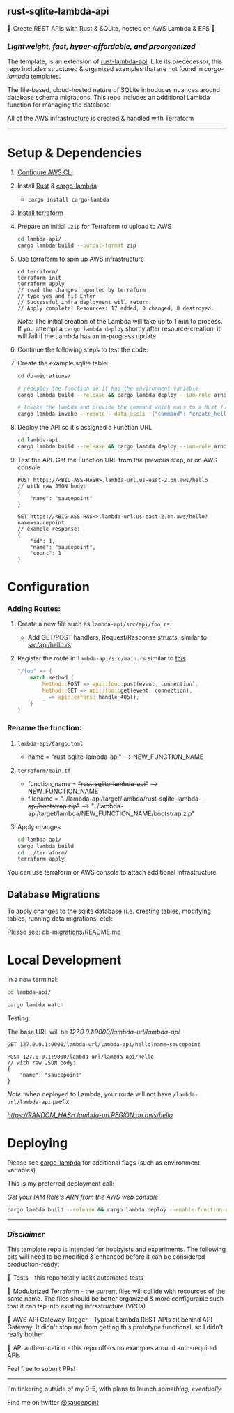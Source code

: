 ## rust-sqlite-lambda-api

🦀 Create REST APIs with Rust & SQLite, hosted on AWS Lambda & EFS 🦀

### *Lightweight, fast, hyper-affordable, and preorganized*

The template, is an extension of [rust-lambda-api](https://github.com/saucepoint/rust-lambda-api). Like its predecessor, this repo includes structured & organized examples that are not found in *cargo-lambda* templates.

The file-based, cloud-hosted nature of SQLite introduces nuances around database schema migrations. This repo includes an additional Lambda function for managing the database

All of the AWS infrastructure is created & handled with Terraform

---

# Setup & Dependencies

1. [Configure AWS CLI](https://docs.aws.amazon.com/cli/latest/userguide/cli-configure-quickstart.html)
2. Install [Rust](https://www.rust-lang.org/tools/install) & [cargo-lambda](https://github.com/cargo-lambda/cargo-lambda)
    * `cargo install cargo-lambda`

2. [Install terraform](https://learn.hashicorp.com/tutorials/terraform/install-cli?in=terraform/aws-get-started)

2. Prepare an initial `.zip` for Terraform to upload to AWS
    ```bash
    cd lambda-api/
    cargo lambda build --output-format zip
    ```
2. Use terraform to spin up AWS infrastructure
    ```
    cd terraform/
    terraform init
    terraform apply
    // read the changes reported by terraform
    // type yes and hit Enter
    // Successful infra deployment will return:
    // Apply complete! Resources: 17 added, 0 changed, 0 destroyed.
    ```
    *Note:* The initial creation of the Lambda will take up to 1 min to process. If you attempt a `cargo lambda deploy` shortly after resource-creation, it will fail if the Lambda has an in-progress update

2. Continue the following steps to test the code:

2. Create the example sqlite table:
    ```bash
    cd db-migrations/

    # redeploy the function so it has the environment variable
    cargo lambda build --release && cargo lambda deploy --iam-role arn:aws:iam::<AWS_ACCOUNT_ID>:role/rust-sqlite-lambda-api --env-var MODE=prod

    # Invoke the lambda and provide the command which maps to a Rust function
    cargo lambda invoke --remote --data-ascii '{"command": "create_hello_table"}' db-migrations
    ```

2. Deploy the API so it's assigned a Function URL
    ```bash
    cd lambda-api
    cargo lambda build --release && cargo lambda deploy --iam-role arn:aws:iam::<AWS_ACCOUNT_ID>:role/rust-sqlite-lambda-api --enable-function-url --env-var MODE=prod
    ```

2. Test the API. Get the Function URL from the previous step, or on AWS console
    ```
    POST https://<BIG-ASS-HASH>.lambda-url.us-east-2.on.aws/hello
    // with raw JSON body:
    {
        "name": "saucepoint"
    }

    GET https://<BIG-ASS-HASH>.lambda-url.us-east-2.on.aws/hello?name=saucepoint
    // example response:
    {
        "id": 1,
        "name": "saucepoint",
        "count": 1
    }
    ```

# Configuration
### Adding Routes:

1. Create a new file such as `lambda-api/src/api/foo.rs`
    - Add GET/POST handlers, Request/Response structs, similar to [src/api/hello.rs](https://github.com/saucepoint/rust-sqlite-lambda-api/blob/44e0b6e5b5d3c41d78212bcac052cf81627da1c2/lambda-api/src/api/hello.rs)

2. Register the route in `lambda-api/src/main.rs` similar to [this](https://github.com/saucepoint/rust-sqlite-lambda-api/blob/44e0b6e5b5d3c41d78212bcac052cf81627da1c2/lambda-api/src/main.rs#L31-L38)
    ```rust
    "/foo" => {
        match method {
            Method::POST => api::foo::post(event, connection),
            Method::GET => api::foo::get(event, connection),
            _ => api::errors::handle_405(),
        }
    }
    ```

### Rename the function:

1. `lambda-api/Cargo.toml`
    - name = ~~"rust-sqlite-lambda-api"~~ --> NEW_FUNCTION_NAME
2. `terraform/main.tf`
    - function_name = ~~"rust-sqlite-lambda-api"~~ --> NEW_FUNCTION_NAME
    - filename = ~~"../lambda-api/target/lambda/rust-sqlite-lambda-api/bootstrap.zip"~~ --> "../lambda-api/target/lambda/NEW_FUNCTION_NAME/bootstrap.zip"

3. Apply changes
    ```bash
    cd lambda-api/
    cargo lambda build
    cd ../terraform/
    terraform apply
    ```

You can use terraform or AWS console to attach additional infrastructure

## Database Migrations

To apply changes to the sqlite database (i.e. creating tables, modifying tables, running data migrations, etc):

Please see: [db-migrations/README.md](db-migrations/README.md)

# Local Development

In a new terminal:
```bash
cd lambda-api/

cargo lambda watch
```

Testing:

The base URL will be *127.0.0.1:9000/lambda-url/lambda-api*
```
GET 127.0.0.1:9000/lambda-url/lambda-api/hello?name=saucepoint

POST 127.0.0.1:9000/lambda-url/lambda-api/hello
// with raw JSON body:
{
    "name": "saucepoint"
}
```

*Note*: when deployed to Lambda, your route will not have `/lambda-url/lambda-api` prefix:

*https://RANDOM_HASH.lambda-url.REGION.on.aws/hello*


# Deploying

Please see [cargo-lambda](https://github.com/cargo-lambda/cargo-lambda) for additional flags (such as environment variables)

This is my preferred deployment call:

*Get your IAM Role's ARN from the AWS web console*
```bash
cargo lambda build --release && cargo lambda deploy --enable-function-url --iam-role arn:aws:iam::<AWS_ACCOUNT_NUMBER>:role/rust-lambda-api --env-var MODE=prod
```

---

### *Disclaimer*
This template repo is intended for hobbyists and experiments. The following bits will need to be modified & enhanced before it can be considered production-ready:

🚩 Tests - this repo totally lacks automated tests

🚩  Modularized Terraform - the current files will collide with resources of the same name. The files should be better organized & more configurable such that it can tap into existing infrastructure (VPCs)

🚩  AWS API Gateway Trigger - Typical Lambda REST APIs sit behind API Gateway. It didn't stop me from getting this prototype functional, so I didn't really bother

🚩  API authentication - this repo offers no examples around auth-required APIs

Feel free to submit PRs!

---

I'm tinkering outside of my 9-5, with plans to launch *something, eventually*

Find me on twitter [@saucepoint](https://twitter.com/saucepoint)
